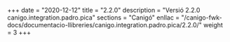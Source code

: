 +++
date        = "2020-12-12"
title       = "2.2.0"
description = "Versió 2.2.0 canigo.integration.padro.pica"
sections    = "Canigó"
enllac		= "/canigo-fwk-docs/documentacio-llibreries/canigo.integration.padro.pica/2.2.0/"
weight		= 3
+++

